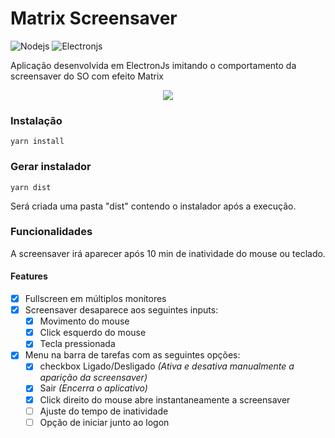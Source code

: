 # Matrix Screensaver

![Nodejs](https://img.shields.io/badge/nodejs-%3E=%2014.16-green) ![Electronjs](https://img.shields.io/badge/electronjs-12.0.2-green)

Aplicação desenvolvida em ElectronJs imitando o comportamento da screensaver do SO com efeito Matrix

<div align="center">
	<img src="https://cdn.discordapp.com/attachments/904884390407065660/904886112953188363/matrix-screensave.gif" />
</div>

### Instalação

```
yarn install
```

### Gerar instalador

```
yarn dist
```

Será criada uma pasta "dist" contendo o instalador após a execução.

### Funcionalidades

A screensaver irá aparecer após 10 min de inatividade do mouse ou teclado.

#### Features

- [x] Fullscreen em múltiplos monitores
- [x] Screensaver desaparece aos seguintes inputs:
  - [x] Movimento do mouse
  - [x] Click esquerdo do mouse
  - [x] Tecla pressionada
- [x] Menu na barra de tarefas com as seguintes opções:
  - [x] checkbox Ligado/Desligado _(Ativa e desativa manualmente a aparição da screensaver)_
  - [x] Sair _(Encerra o aplicativo)_
  - [x] Click direito do mouse abre instantaneamente a screensaver
  - [ ] Ajuste do tempo de inatividade
  - [ ] Opção de iniciar junto ao logon
